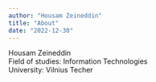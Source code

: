 ```yaml
---
author: "Housam Zeineddin"
title: "About"
date: "2022-12-30"
---
```

Housam Zeineddin\
Field of studies: Information Technologies\
University: Vilnius Techer
